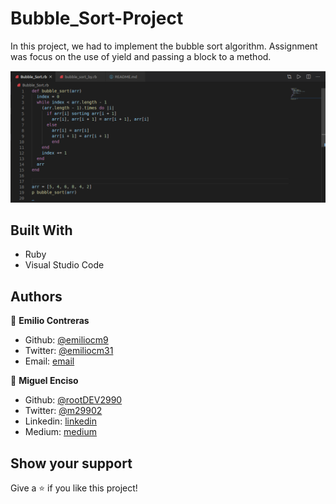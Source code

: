 # Bubble_Sort-Project

In this project, we had to implement the bubble sort algorithm. Assignment was focus on the use of yield and passing a block to a method.

![PROJECT:  Bubble Sort](https://github.com/emiliocm9/Bubble_Sort-Project/blob/develop/ProjectSS.png)

## Built With

- Ruby
- Visual Studio Code

## Authors

👤 **Emilio Contreras**

- Github: [@emiliocm9](https://github.com/emiliocm9)
- Twitter: [@emiliocm31](https://twitter.com/emiliocm31)
- Email: [email](emilio.contreras97@gmail.com)

👤 **Miguel Enciso**

- Github: [@rootDEV2990](https://github.com/rootDEV2990)
- Twitter: [@m29902](https://twitter.com/m29902)
- Linkedin: [linkedin](https://www.linkedin.com/in/miguel-enciso-6474741a1/)
- Medium: [medium](https://medium.com/@website.dev)

## Show your support

Give a ⭐️ if you like this project!

